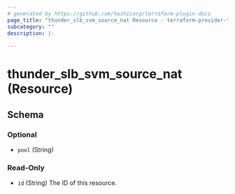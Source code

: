 ```yaml
---
# generated by https://github.com/hashicorp/terraform-plugin-docs
page_title: "thunder_slb_svm_source_nat Resource - terraform-provider-thunder"
subcategory: ""
description: |-
  
---
```


# thunder_slb_svm_source_nat (Resource)





<!-- schema generated by tfplugindocs -->
## Schema

### Optional

- `pool` (String)

### Read-Only

- `id` (String) The ID of this resource.


